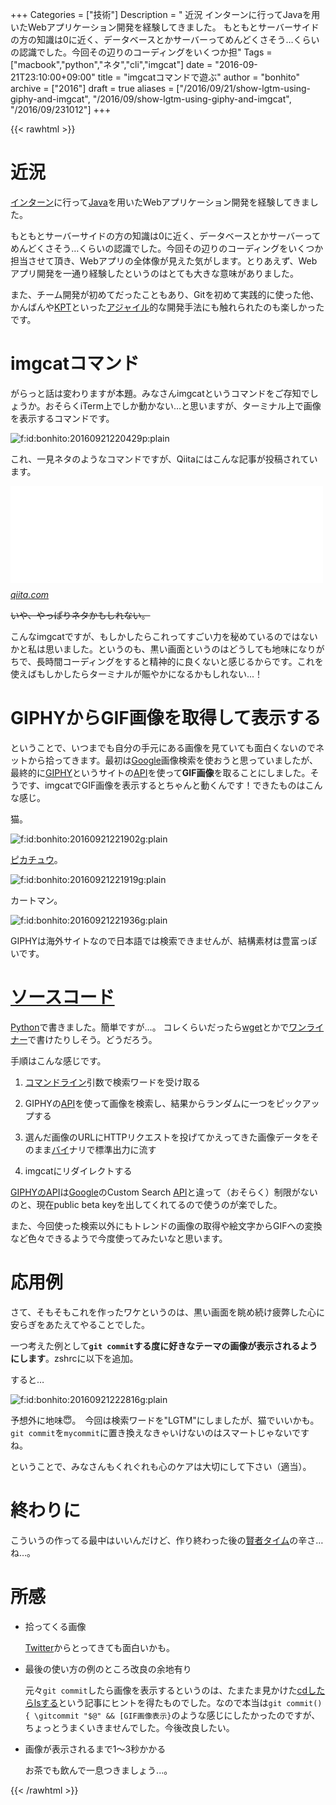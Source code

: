 +++
Categories = ["技術"]
Description = " 近況  インターンに行ってJavaを用いたWebアプリケーション開発を経験してきました。  もともとサーバーサイドの方の知識は0に近く、データベースとかサーバーってめんどくさそう…くらいの認識でした。今回その辺りのコーディングをいくつか担"
Tags = ["macbook","python","ネタ","cli","imgcat"]
date = "2016-09-21T23:10:00+09:00"
title = "imgcatコマンドで遊ぶ"
author = "bonhito"
archive = ["2016"]
draft = true
aliases = ["/2016/09/21/show-lgtm-using-giphy-and-imgcat", "/2016/09/show-lgtm-using-giphy-and-imgcat", "/2016/09/231012"]
+++

{{< rawhtml >}}
<body>
<h1>近況</h1>

<p><a class="keyword" href="http://d.hatena.ne.jp/keyword/%A5%A4%A5%F3%A5%BF%A1%BC%A5%F3">インターン</a>に行って<a class="keyword" href="http://d.hatena.ne.jp/keyword/Java">Java</a>を用いたWebアプリケーション開発を経験してきました。</p>

<p>もともとサーバーサイドの方の知識は0に近く、データベースとかサーバーってめんどくさそう…くらいの認識でした。今回その辺りのコーディングをいくつか担当させて頂き、Webアプリの全体像が見えた気がします。とりあえず、Webアプリ開発を一通り経験したというのはとても大きな意味がありました。</p>

<p>また、チーム開発が初めてだったこともあり、Gitを初めて実践的に使った他、かんばんや<a class="keyword" href="http://d.hatena.ne.jp/keyword/KPT">KPT</a>といった<a class="keyword" href="http://d.hatena.ne.jp/keyword/%A5%A2%A5%B8%A5%E3%A5%A4%A5%EB">アジャイル</a>的な開発手法にも触れられたのも楽しかったです。</p>

<h1>imgcatコマンド</h1>

<p>がらっと話は変わりますが本題。みなさんimgcatというコマンドをご存知でしょうか。おそらくiTerm上でしか動かない…と思いますが、ターミナル上で画像を表示するコマンドです。</p>

<p><span itemscope itemtype="http://schema.org/Photograph"><img src="https://cdn-ak.f.st-hatena.com/images/fotolife/b/bonhito/20160921/20160921220429.png" alt="f:id:bonhito:20160921220429p:plain" title="f:id:bonhito:20160921220429p:plain" class="hatena-fotolife" itemprop="image"></span></p>

<p>これ、一見ネタのようなコマンドですが、Qiitaにはこんな記事が投稿されています。</p>

<p><iframe src="//hatenablog-parts.com/embed?url=http%3A%2F%2Fqiita.com%2Fuiureo%2Fitems%2Fbe92c8fdaeaec9b506e4" title="画像処理をするときに、iTermの画像表示機能が便利 - Qiita" class="embed-card embed-webcard" scrolling="no" frameborder="0" style="display: block; width: 100%; height: 155px; max-width: 500px; margin: 10px 0px;"></iframe><cite class="hatena-citation"><a href="http://qiita.com/uiureo/items/be92c8fdaeaec9b506e4">qiita.com</a></cite></p>

<p><s>いや、やっぱりネタかもしれない。</s></p>

<p>こんなimgcatですが、もしかしたらこれってすごい力を秘めているのではないかと私は思いました。というのも、黒い画面というのはどうしても地味になりがちで、長時間コーディングをすると精神的に良くないと感じるからです。これを使えばもしかしたらターミナルが賑やかになるかもしれない...！</p>

<h1>GIPHYからGIF画像を取得して表示する</h1>

<p>ということで、いつまでも自分の手元にある画像を見ていても面白くないのでネットから拾ってきます。最初は<a class="keyword" href="http://d.hatena.ne.jp/keyword/Google">Google</a>画像検索を使おうと思っていましたが、最終的に<a href="http://giphy.com/">GIPHY</a>というサイトの<a class="keyword" href="http://d.hatena.ne.jp/keyword/API">API</a>を使って<b>GIF画像</b>を取ることにしました。そうです、imgcatでGIF画像を表示するとちゃんと動くんです！できたものはこんな感じ。</p>

<p>猫。</p>

<p><span itemscope itemtype="http://schema.org/Photograph"><img src="https://cdn-ak.f.st-hatena.com/images/fotolife/b/bonhito/20160921/20160921221902.gif" alt="f:id:bonhito:20160921221902g:plain" title="f:id:bonhito:20160921221902g:plain" class="hatena-fotolife" itemprop="image"></span></p>

<p><a class="keyword" href="http://d.hatena.ne.jp/keyword/%A5%D4%A5%AB%A5%C1%A5%E5%A5%A6">ピカチュウ</a>。</p>

<p><span itemscope itemtype="http://schema.org/Photograph"><img src="https://cdn-ak.f.st-hatena.com/images/fotolife/b/bonhito/20160921/20160921221919.gif" alt="f:id:bonhito:20160921221919g:plain" title="f:id:bonhito:20160921221919g:plain" class="hatena-fotolife" itemprop="image"></span></p>

<p>カートマン。</p>

<p><span itemscope itemtype="http://schema.org/Photograph"><img src="https://cdn-ak.f.st-hatena.com/images/fotolife/b/bonhito/20160921/20160921221936.gif" alt="f:id:bonhito:20160921221936g:plain" title="f:id:bonhito:20160921221936g:plain" class="hatena-fotolife" itemprop="image"></span></p>

<p>GIPHYは海外サイトなので日本語では検索できませんが、結構素材は豊富っぽいです。</p>

<h1><a class="keyword" href="http://d.hatena.ne.jp/keyword/%A5%BD%A1%BC%A5%B9%A5%B3%A1%BC%A5%C9">ソースコード</a></h1>

<p><a class="keyword" href="http://d.hatena.ne.jp/keyword/Python">Python</a>で書きました。簡単ですが...。
コレくらいだったら<a class="keyword" href="http://d.hatena.ne.jp/keyword/wget">wget</a>とかで<a class="keyword" href="http://d.hatena.ne.jp/keyword/%A5%EF%A5%F3%A5%E9%A5%A4%A5%CA%A1%BC">ワンライナー</a>で書けたりしそう。どうだろう。</p>

<p>手順はこんな感じです。</p>

<ol>
<li><p><a class="keyword" href="http://d.hatena.ne.jp/keyword/%A5%B3%A5%DE%A5%F3%A5%C9%A5%E9%A5%A4%A5%F3">コマンドライン</a>引数で検索ワードを受け取る</p></li>
<li><p>GIPHYの<a class="keyword" href="http://d.hatena.ne.jp/keyword/API">API</a>を使って画像を検索し、結果からランダムに一つをピックアップする</p></li>
<li><p>選んだ画像のURLにHTTPリクエストを投げてかえってきた画像データをそのまま<a class="keyword" href="http://d.hatena.ne.jp/keyword/%A5%D0%A5%A4">バイ</a>ナリで標準出力に流す</p></li>
<li><p>imgcatにリダイレクトする</p></li>
</ol>


<p><a href="https://api.giphy.com/">GIPHYのAPI</a>は<a class="keyword" href="http://d.hatena.ne.jp/keyword/Google">Google</a>のCustom Search <a class="keyword" href="http://d.hatena.ne.jp/keyword/API">API</a>と違って（おそらく）制限がないのと、現在public beta keyを出してくれてるので使うのが楽でした。</p>

<p>また、今回使った検索以外にもトレンドの画像の取得や絵文字からGIFへの変換など色々できるようで今度使ってみたいなと思います。</p>

<script src="https://gist.github.com/piyo56/16677e921788d9c911546e577ca303d5.js"></script>


<h1>応用例</h1>

<p>さて、そもそもこれを作ったワケというのは、黒い画面を眺め続け疲弊した心に安らぎをあたえてやることでした。</p>

<p>一つ考えた例として<b><code>git commit</code>する度に好きなテーマの画像が表示されるようにします</b>。zshrcに以下を追加。</p>

<script src="https://gist.github.com/piyo56/6fd9e6213422f4c620cbc95e537dbd16.js"></script>


<p>すると…</p>

<p><span itemscope itemtype="http://schema.org/Photograph"><img src="https://cdn-ak.f.st-hatena.com/images/fotolife/b/bonhito/20160921/20160921222816.gif" alt="f:id:bonhito:20160921222816g:plain" title="f:id:bonhito:20160921222816g:plain" class="hatena-fotolife" itemprop="image"></span></p>

<p>予想外に地味😇。　今回は検索ワードを"LGTM"にしましたが、猫でいいかも。<code>git commit</code>を<code>mycommit</code>に置き換えなきゃいけないのはスマートじゃないですね。</p>

<p>ということで、みなさんもくれぐれも心のケアは大切にして下さい（適当）。</p>

<h1>終わりに</h1>

<p>こういうの作ってる最中はいいんだけど、作り終わった後の<a class="keyword" href="http://d.hatena.ne.jp/keyword/%B8%AD%BC%D4%A5%BF%A5%A4%A5%E0">賢者タイム</a>の辛さ…ね…。</p>

<h1>所感</h1>

<ul>
<li>
<p>拾ってくる画像</p>

<p>  <a class="keyword" href="http://d.hatena.ne.jp/keyword/Twitter">Twitter</a>からとってきても面白いかも。</p>
</li>
<li>
<p>最後の使い方の例のところ改良の余地有り</p>

<p>  元々<code>git commit</code>したら画像を表示するというのは、たまたま見かけた<a href="http://qiita.com/b4b4r07/items/8cf5d1c8b3fbfcf01a5d">cdしたらlsする</a>という記事にヒントを得たものでした。なので本当は<code>git commit() { \gitcommit "$@" &amp;&amp; [GIF画像表示}</code>のような感じにしたかったのですが、ちょっとうまくいきませんでした。今後改良したい。
  　</p>
</li>
<li>
<p>画像が表示されるまで1〜3秒かかる</p>

<p>  お茶でも飲んで一息つきましょう...。</p>
</li>
</ul>

</body>
{{< /rawhtml >}}
